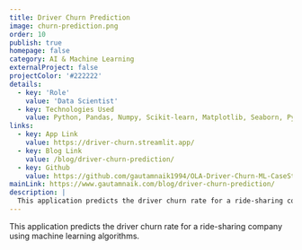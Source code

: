```yaml
---
title: Driver Churn Prediction
image: churn-prediction.png
order: 10
publish: true
homepage: false
category: AI & Machine Learning
externalProject: false
projectColor: '#222222'
details:
  - key: 'Role'
    value: 'Data Scientist'
  - key: Technologies Used
    value: Python, Pandas, Numpy, Scikit-learn, Matplotlib, Seaborn, Pyspark, Tableau
links:
  - key: App Link
    value: https://driver-churn.streamlit.app/
  - key: Blog Link
    value: /blog/driver-churn-prediction/
  - key: Github
    value: https://github.com/gautamnaik1994/OLA-Driver-Churn-ML-CaseStudy
mainLink: https://www.gautamnaik.com/blog/driver-churn-prediction/
description: |
  This application predicts the driver churn rate for a ride-sharing company using machine learning algorithms.
---
```


<!--StartFragment-->

This application predicts the driver churn rate for a ride-sharing company using machine learning algorithms.

<!--EndFragment-->
